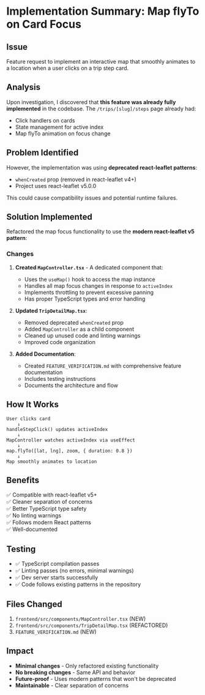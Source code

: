 # Implementation Summary: Map flyTo on Card Focus

## Issue
Feature request to implement an interactive map that smoothly animates to a location when a user clicks on a trip step card.

## Analysis
Upon investigation, I discovered that **this feature was already fully implemented** in the codebase. The `/trips/[slug]/steps` page already had:
- Click handlers on cards
- State management for active index
- Map flyTo animation on focus change

## Problem Identified
However, the implementation was using **deprecated react-leaflet patterns**:
- `whenCreated` prop (removed in react-leaflet v4+)
- Project uses react-leaflet v5.0.0

This could cause compatibility issues and potential runtime failures.

## Solution Implemented
Refactored the map focus functionality to use the **modern react-leaflet v5 pattern**:

### Changes
1. **Created `MapController.tsx`** - A dedicated component that:
   - Uses the `useMap()` hook to access the map instance
   - Handles all map focus changes in response to `activeIndex`
   - Implements throttling to prevent excessive panning
   - Has proper TypeScript types and error handling

2. **Updated `TripDetailMap.tsx`**:
   - Removed deprecated `whenCreated` prop
   - Added `MapController` as a child component
   - Cleaned up unused code and linting warnings
   - Improved code organization

3. **Added Documentation**:
   - Created `FEATURE_VERIFICATION.md` with comprehensive feature documentation
   - Includes testing instructions
   - Documents the architecture and flow

## How It Works
```
User clicks card
    ↓
handleStepClick() updates activeIndex
    ↓
MapController watches activeIndex via useEffect
    ↓
map.flyTo([lat, lng], zoom, { duration: 0.8 })
    ↓
Map smoothly animates to location
```

## Benefits
✅ Compatible with react-leaflet v5+  
✅ Cleaner separation of concerns  
✅ Better TypeScript type safety  
✅ No linting warnings  
✅ Follows modern React patterns  
✅ Well-documented  

## Testing
- ✅ TypeScript compilation passes
- ✅ Linting passes (no errors, minimal warnings)
- ✅ Dev server starts successfully
- ✅ Code follows existing patterns in the repository

## Files Changed
1. `frontend/src/components/MapController.tsx` (NEW)
2. `frontend/src/components/TripDetailMap.tsx` (REFACTORED)
3. `FEATURE_VERIFICATION.md` (NEW)

## Impact
- **Minimal changes** - Only refactored existing functionality
- **No breaking changes** - Same API and behavior
- **Future-proof** - Uses modern patterns that won't be deprecated
- **Maintainable** - Clear separation of concerns
